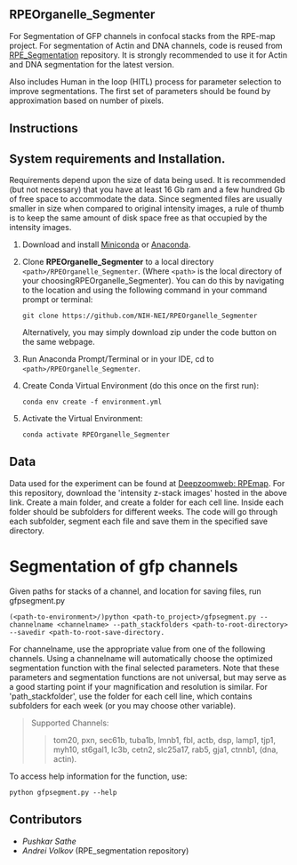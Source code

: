 ## RPEOrganelle_Segmenter

For Segmentation of GFP channels in confocal stacks from the RPE-map project. For segmentation of Actin and DNA
channels, code is reused
from [RPE_Segmentation](https://github.com/NIH-NEI/RPE_Segmentation) repository. It is strongly recommended to use it
for Actin and DNA segmentation for the latest version.

Also includes Human in the loop (HITL) process for parameter selection to improve segmentations. The first set of
parameters should be found
by approximation based on number of pixels.

## Instructions

## System requirements and Installation.

Requirements depend upon the size of data being used. It is recommended (but not necessary) that you have at least 16 Gb
ram and a few hundred Gb of free space to accommodate the data. Since segmented files are usually smaller in size when
compared to original intensity images, a rule of thumb is to keep the same amount of disk space free as that occupied by
the intensity images.

1. Download and install [Miniconda](https://docs.conda.io/en/latest/miniconda.html)
   or [Anaconda](https://www.anaconda.com/products/individual).


2. Clone **RPEOrganelle_Segmenter** to a local directory `<path>/RPEOrganelle_Segmenter`.
   (Where `<path>` is the local directory of your choosingRPEOrganelle_Segmenter). You can do this by navigating to the
   location and using the
   following command in your command prompt or terminal:

   ```
   git clone https://github.com/NIH-NEI/RPEOrganelle_Segmenter
   ```

<ul>
 Alternatively, you may simply download zip under the code button on the same webpage.
</ul>

3. Run Anaconda Prompt/Terminal or in your IDE, cd to `<path>/RPEOrganelle_Segmenter`.


4. Create Conda Virtual Environment (do this once on the first run):

   ```
   conda env create -f environment.yml
   ```

5. Activate the Virtual Environment:

   ```
   conda activate RPEOrganelle_Segmenter
   ```

## Data

Data used for the experiment can be found at [Deepzoomweb: RPEmap](https://isg.nist.gov/deepzoomweb/data/RPEmap). For
this repository, download the 'intensity z-stack images' hosted in the above link. Create a main folder, and create a
folder for each cell line. Inside each folder should be subfolders for different weeks. The code will go through each
subfolder, segment each file and save them in the specified save directory.

# Segmentation of gfp channels

Given paths for stacks of a channel, and location for saving files, run gfpsegment.py

```
(<path-to-environment>/)python <path-to_project>/gfpsegment.py --channelname <channelname> --path_stackfolders <path-to-root-directory> --savedir <path-to-root-save-directory. 
```

For channelname, use the appropriate value from one of the following channels. Using a channelname will automatically
choose the optimized segmentation function with the final selected parameters. Note that these parameters and
segmentation functions are not universal, but may serve as a good starting point if your magnification and resolution is
similar. For 'path_stackfolder', use the folder for each cell line, which contains subfolders for each week (or you may
choose other variable).


> Supported Channels:
>> tom20, pxn, sec61b, tuba1b, lmnb1, fbl, actb, dsp, lamp1, tjp1, myh10, st6gal1, lc3b, cetn2, slc25a17, rab5, gja1,
> > ctnnb1, (dna, actin).

To access help information for the function, use:

```
python gfpsegment.py --help
```

## Contributors

* *Pushkar Sathe*
* *Andrei Volkov* (RPE_segmentation repository) 